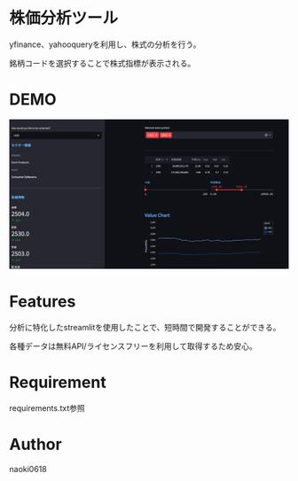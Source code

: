# 株価分析ツール

yfinance、yahooqueryを利用し、株式の分析を行う。

銘柄コードを選択することで株式指標が表示される。
 
# DEMO
 
![画像の説明](image.png "demo")
 
# Features

分析に特化したstreamlitを使用したことで、短時間で開発することができる。

各種データは無料API/ライセンスフリーを利用して取得するため安心。
 
# Requirement
requirements.txt参照
 
# Author
naoki0618
 
